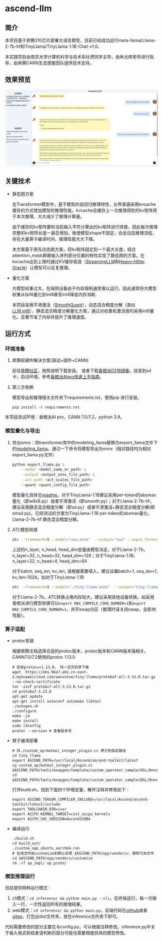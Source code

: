 # ascend-llm

## 简介

本项目基于昇腾310芯片部署大语言模型，目前已经成功运行meta-llama/Llama-2-7b-hf和TinyLlama/TinyLlama-1.1B-Chat-v1.0。

本实践项目由南京大学计算机科学与技术系杜骋同学主导，由朱光辉老师进行指导，由昇腾CANN生态使能团队提供技术支持。

## 效果预览

![](./assets/webui.png)


## 关键技术
- 静态图方案

    在Transformer模型中，基于模型的自回归推理特性，业界普遍采用kvcache缓存的方式增加模型的推理性能。kvcache会缓存上一次推理得到的kv矩阵用于本次推理，大大减少了推理计算量。
    
    由于缓存的kv矩阵要和当前输入字符计算出的kv矩阵进行拼接，因此每次推理完整的kv矩阵长度一直在增加，致使模型shape不固定，会走动态推理流程，存在大量算子编译时间，推理性能大大下降。
    
    本方案基于原先动态图方案，将kv矩阵固定到一个最大长度，结合attention_mask屏蔽输入序列部分位置的特性实现了静态图的方案。在kvcache达到上限时通过KV缓存驱逐（[StreamingLLM](https://arxiv.org/abs/2309.17453)和[Heavy-Hitter Oracle](https://arxiv.org/abs/2306.14048)）让模型可以反复推理。

- 量化方案

    大模型权重过大，在端侧设备由于内存限制通常难以运行，因此通常将大模型权重从fp16量化到int8甚至int4降低内存消耗.

    本项目采用平滑激活（[SmoothQuant](https://arxiv.org/abs/2211.10438)），动态混合精度分解（类似[LLM.int8](https://arxiv.org/abs/2208.07339)），静态混合精度分解量化方案，通过对权重和激活值均采用int8量化，显著节省了内存并提升了推理速度。


## 运行方式

### 环境准备

1. 昇腾软硬件解决方案(驱动+固件+CANN)
   
   前往[昇腾社区](https://www.hiascend.com/document/detail/zh/CANNCommunityEdition/700alpha002/cannquickstart/quickstart/instg_000021.html)，按照说明下载安装。
   或者下载[香橙派0318镜像](https://www.hiascend.com/forum/thread-0231149828762292018-1-1.html)，烧录到sd卡，启动环境，参考[香橙派AIpro快速上手指南](https://www.hiascend.com/forum/thread-0260140249549075069-1-1.html)。 
2. 第三方依赖
   
   模型导出和推理相关文件夹下requirements.txt，使用pip 进行安装。
   
   ```shell
   pip install -r requirements.txt
   ```

本项目测试环境：香橙派AI pro，CANN 7.0/7.2，python 3.9。

### 模型量化与导出

1. 导出onnx：将transformer库中的modeling_llama替换为export_llama文件下的[modeling_llama](./export_llama/modeling_llama_4.35.py)。通过一下命令将模型导出为onnx（相对路径均为相对export_llama.py文件）
	```bash
	python export_llama.py \
		--model <model_name_or_path> \
		--output <output_onnx_file_path> \
		--act-path <act_scales_file_path>
		--quant <quant_config_file_path>
	```
	模型量化具体见[readme](./export_llama/readme.md)。对于TinyLlama-1.1B建议采用per-token的absmax量化（即w8x8.py）或者平滑激活（即smooth.py）；对于Llama-2-7b-hf，建议采用静态混合精度分解（即sd.py）或者平滑激活+静态混合精度分解(即smsd.py)。已经测试的方案为TinyLlama-1.1B per-token的absmax量化，Llama-2-7b-hf 静态混合精度分解。
3. ATC模型转换
	``` bash
	atc --framework=5 --model="xxx.onnx"  --output="xxx" --input_format=ND --input_shape="input_ids:batch,seq_len;attention_mask:batch,seq_len+kv_len;position_ids:batch,seq_len;past_key_values:n_layer,2,batch,n_head,kv_len,head_dim" --log=debug --soc_version=Ascend310B1 --precision_mode=must_keep_origin_dtype
	```
	上述的n_layer, n_head, head_dim变量由模型决定。对于Llama-2-7b，n_layer=32, n_head=32, head_dim=128；对于TinyLlama-1.1B，n_layer=22, n_head=4, head_dim=64
	
	对于batch, seq_len, kv_len, 请根据需要填入，建议设置batch=1, seq_len=1, kv_len=1024。如对于TinyLlama-1.1B
	
	```bash
	atc --framework=5 --model="./tiny-llama.onnx"  --output="tiny-llama" --input_format=ND --input_shape="input_ids:1,1;attention_mask:1,1025;position_ids:1,1;past_key_values:22,2,1,4,1024,64" --log=debug --soc_version=Ascend310B1
	```
	
	对于Llama-2-7b，ATC转换占用内存较大，建议采用其他设备转换，如采用香橙派进行模型转换可以`export MAX_COMPILE_CORE_NUMBER=1`和`export MAX_COMPILE_CORE_NUMBER=1`，并开swap分区（推理时请关闭swap，会影响性能）。

### 算子适配

 - protoc安装
	
	根据昇腾文档选择合适的protoc版本，protoc版本和CANN版本强相关。CANN7.0/7.2使用的protoc 1.13.0
    
	```
    # 安装protoc==1.13.0， 找一空闲目录下载
    wget  https://obs-9be7.obs.cn-east-2.myhuaweicloud.com/wanzutao/tiny-llama/protobuf-all-3.13.0.tar.gz --no-check-certificate
    tar -zxvf protobuf-all-3.13.0.tar.gz
    cd protobuf-3.13.0
    apt-get update
    apt-get install autoconf automake libtool
    ./autogen.sh 
    ./configure
    make -j4
    make install
    sudo ldconfig
    protoc --version # 查看版本号
    ```

 - 算子编译部署
    ```
    # 将./custom_op/matmul_integer_plugin.cc 拷贝到指定路径
    cd tiny_llama
    export ASCEND_PATH=/usr/local/Ascend/ascend-toolkit/latest
    cp custom_op/matmul_integer_plugin.cc $ASCEND_PATH/tools/msopgen/template/custom_operator_sample/DSL/Onnx/framework/onnx_plugin/
    cd $ASCEND_PATH/tools/msopgen/template/custom_operator_sample/DSL/Onnx 
    ```
    打开build.sh，找到下面四个环境变量，解开注释并修改如下：
    ```
    export ASCEND_TENSOR_COMPILER_INCLUDE=/usr/local/Ascend/ascend-toolkit/latest/include
    export TOOLCHAIN_DIR=/usr
    export AICPU_KERNEL_TARGET=cust_aicpu_kernels
    export AICPU_SOC_VERSION=Ascend310B4
    ```
 - 编译运行
    ```
    ./build.sh 
    cd build_out/
    ./custom_opp_ubuntu_aarch64.run
    # 生成文件到customize到默认目录 $ASCEND_PATH/opp/vendors/，删除冗余文件
    cd $ASCEND_PATH/opp/vendors/customize
    rm -rf op_impl/ op_proto/
    ```

### 模型推理运行 

目前提供两种运行模式：
1. cli模式：`cd inference/ && python main.py --cli`，在终端运行，每一次输入一行，一次性返回所有的推理结果。
2. web模式：`cd inference/ && python main.py`，前端代码在[github](https://github.com/yinghuo302/ascend-llm-web)或者[gitee](https://gitee.com/yinghuo302/ascend-llm-web)，打包出dist文件夹，放在inference文件夹下即可。

代码需要修改的部分主要在与config.py，可以根据注释修改。inference.py中关于输入格式和结束语判断的部分可能也需要根据具体的模型修改。